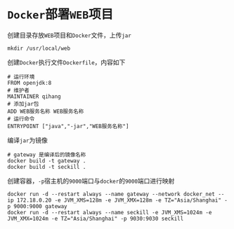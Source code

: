 # `Docker`部署`WEB`项目



创建目录存放`WEB`项目和`Docker`文件，上传`jar`

```shell
mkdir /usr/local/web
```

创建`Docker`执行文件`Dockerfile`，内容如下

```shell
# 运行环境
FROM openjdk:8
# 维护者
MAINTAINER qihang
# 添加jar包
ADD WEB服务名称 WEB服务名称
# 运行命令
ENTRYPOINT ["java","-jar","WEB服务名称"]
```

编译`jar`为镜像

```shell
# gateway 是编译后的镜像名称
docker build -t gateway .
docker build -t seckill .
```

创建容器，`-p`宿主机的`9000`端口与`docker`的`9000`端口进行映射

```shell
docker run -d --restart always --name gateway --network docker_net --ip 172.18.0.20 -e JVM_XMS=128m -e JVM_XMX=128m -e TZ="Asia/Shanghai" -p 9000:9000 gateway
docker run -d --restart always --name seckill -e JVM_XMS=1024m -e JVM_XMX=1024m -e TZ="Asia/Shanghai" -p 9030:9030 seckill
```









